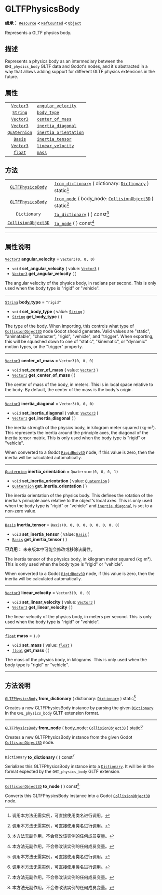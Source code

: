 <!-- ⚠ 请勿编辑本文件 ⚠ -->
<!-- 本文档使用脚本从 WeDot 引擎源码仓库生成。 -->
<!-- 生成脚本：https://github.com/WeDot-Engine/WeDot/tree/4.3/doc/tools/make_md.py； -->
<!-- 原文件：https://github.com/WeDot-Engine/WeDot/tree/4.3/modules/gltf/doc_classes/GLTFPhysicsBody.xml。 -->

<div id="_class_gltfphysicsbody"></div>

# GLTFPhysicsBody

**继承：** [`Resource`](class_resource.md) **<** [`RefCounted`](class_refcounted.md) **<** [`Object`](class_object.md)

Represents a GLTF physics body.

## 描述

Represents a physics body as an intermediary between the `OMI_physics_body` GLTF data and Godot's nodes, and it's abstracted in a way that allows adding support for different GLTF physics extensions in the future.

## 属性

|||
|:-:|:--|
| [`Vector3`](class_vector3.md)       | [`angular_velocity`](#class_gltfphysicsbody_property_angular_velocity)       | ``Vector3(0, 0, 0)``                 |
| [`String`](class_string.md)         | [`body_type`](#class_gltfphysicsbody_property_body_type)                     | ``"rigid"``                          |
| [`Vector3`](class_vector3.md)       | [`center_of_mass`](#class_gltfphysicsbody_property_center_of_mass)           | ``Vector3(0, 0, 0)``                 |
| [`Vector3`](class_vector3.md)       | [`inertia_diagonal`](#class_gltfphysicsbody_property_inertia_diagonal)       | ``Vector3(0, 0, 0)``                 |
| [`Quaternion`](class_quaternion.md) | [`inertia_orientation`](#class_gltfphysicsbody_property_inertia_orientation) | ``Quaternion(0, 0, 0, 1)``           |
| [`Basis`](class_basis.md)           | [`inertia_tensor`](#class_gltfphysicsbody_property_inertia_tensor)           | ``Basis(0, 0, 0, 0, 0, 0, 0, 0, 0)`` |
| [`Vector3`](class_vector3.md)       | [`linear_velocity`](#class_gltfphysicsbody_property_linear_velocity)         | ``Vector3(0, 0, 0)``                 |
| [`float`](class_float.md)           | [`mass`](#class_gltfphysicsbody_property_mass)                               | ``1.0``                              |

## 方法

|||
|:-:|:--|
| [`GLTFPhysicsBody`](class_gltfphysicsbody.md)     | [`from_dictionary`](#class_gltfphysicsbody_method_from_dictionary) ( dictionary: [`Dictionary`](class_dictionary.md) ) static[^static]  |
| [`GLTFPhysicsBody`](class_gltfphysicsbody.md)     | [`from_node`](#class_gltfphysicsbody_method_from_node) ( body_node: [`CollisionObject3D`](class_collisionobject3d.md) ) static[^static] |
| [`Dictionary`](class_dictionary.md)               | [`to_dictionary`](#class_gltfphysicsbody_method_to_dictionary) ( ) const[^const]                                                        |
| [`CollisionObject3D`](class_collisionobject3d.md) | [`to_node`](#class_gltfphysicsbody_method_to_node) ( ) const[^const]                                                                    |

<!-- rst-class:: classref-section-separator -->

---

## 属性说明

<div id="_class_gltfphysicsbody_property_angular_velocity"></div>

[`Vector3`](class_vector3.md) **angular_velocity** = ``Vector3(0, 0, 0)`` <div id="class_gltfphysicsbody_property_angular_velocity"></div>

- `void` **set_angular_velocity** ( value: [`Vector3`](class_vector3.md) )
- [`Vector3`](class_vector3.md) **get_angular_velocity** ( )

The angular velocity of the physics body, in radians per second. This is only used when the body type is "rigid" or "vehicle".

<!-- rst-class:: classref-item-separator -->

---

<div id="_class_gltfphysicsbody_property_body_type"></div>

[`String`](class_string.md) **body_type** = ``"rigid"`` <div id="class_gltfphysicsbody_property_body_type"></div>

- `void` **set_body_type** ( value: [`String`](class_string.md) )
- [`String`](class_string.md) **get_body_type** ( )

The type of the body. When importing, this controls what type of [`CollisionObject3D`](class_collisionobject3d.md) node Godot should generate. Valid values are "static", "animatable", "character", "rigid", "vehicle", and "trigger". When exporting, this will be squashed down to one of "static", "kinematic", or "dynamic" motion types, or the "trigger" property.

<!-- rst-class:: classref-item-separator -->

---

<div id="_class_gltfphysicsbody_property_center_of_mass"></div>

[`Vector3`](class_vector3.md) **center_of_mass** = ``Vector3(0, 0, 0)`` <div id="class_gltfphysicsbody_property_center_of_mass"></div>

- `void` **set_center_of_mass** ( value: [`Vector3`](class_vector3.md) )
- [`Vector3`](class_vector3.md) **get_center_of_mass** ( )

The center of mass of the body, in meters. This is in local space relative to the body. By default, the center of the mass is the body's origin.

<!-- rst-class:: classref-item-separator -->

---

<div id="_class_gltfphysicsbody_property_inertia_diagonal"></div>

[`Vector3`](class_vector3.md) **inertia_diagonal** = ``Vector3(0, 0, 0)`` <div id="class_gltfphysicsbody_property_inertia_diagonal"></div>

- `void` **set_inertia_diagonal** ( value: [`Vector3`](class_vector3.md) )
- [`Vector3`](class_vector3.md) **get_inertia_diagonal** ( )

The inertia strength of the physics body, in kilogram meter squared (kg⋅m²). This represents the inertia around the principle axes, the diagonal of the inertia tensor matrix. This is only used when the body type is "rigid" or "vehicle".

When converted to a Godot [`RigidBody3D`](class_rigidbody3d.md) node, if this value is zero, then the inertia will be calculated automatically.

<!-- rst-class:: classref-item-separator -->

---

<div id="_class_gltfphysicsbody_property_inertia_orientation"></div>

[`Quaternion`](class_quaternion.md) **inertia_orientation** = ``Quaternion(0, 0, 0, 1)`` <div id="class_gltfphysicsbody_property_inertia_orientation"></div>

- `void` **set_inertia_orientation** ( value: [`Quaternion`](class_quaternion.md) )
- [`Quaternion`](class_quaternion.md) **get_inertia_orientation** ( )

The inertia orientation of the physics body. This defines the rotation of the inertia's principle axes relative to the object's local axes. This is only used when the body type is "rigid" or "vehicle" and [`inertia_diagonal`](#class_gltfphysicsbody_property_inertia_diagonal) is set to a non-zero value.

<!-- rst-class:: classref-item-separator -->

---

<div id="_class_gltfphysicsbody_property_inertia_tensor"></div>

[`Basis`](class_basis.md) **inertia_tensor** = ``Basis(0, 0, 0, 0, 0, 0, 0, 0, 0)`` <div id="class_gltfphysicsbody_property_inertia_tensor"></div>

- `void` **set_inertia_tensor** ( value: [`Basis`](class_basis.md) )
- [`Basis`](class_basis.md) **get_inertia_tensor** ( )

**已弃用：** 未来版本中可能会修改或移除该属性。

The inertia tensor of the physics body, in kilogram meter squared (kg⋅m²). This is only used when the body type is "rigid" or "vehicle".

When converted to a Godot [`RigidBody3D`](class_rigidbody3d.md) node, if this value is zero, then the inertia will be calculated automatically.

<!-- rst-class:: classref-item-separator -->

---

<div id="_class_gltfphysicsbody_property_linear_velocity"></div>

[`Vector3`](class_vector3.md) **linear_velocity** = ``Vector3(0, 0, 0)`` <div id="class_gltfphysicsbody_property_linear_velocity"></div>

- `void` **set_linear_velocity** ( value: [`Vector3`](class_vector3.md) )
- [`Vector3`](class_vector3.md) **get_linear_velocity** ( )

The linear velocity of the physics body, in meters per second. This is only used when the body type is "rigid" or "vehicle".

<!-- rst-class:: classref-item-separator -->

---

<div id="_class_gltfphysicsbody_property_mass"></div>

[`float`](class_float.md) **mass** = ``1.0`` <div id="class_gltfphysicsbody_property_mass"></div>

- `void` **set_mass** ( value: [`float`](class_float.md) )
- [`float`](class_float.md) **get_mass** ( )

The mass of the physics body, in kilograms. This is only used when the body type is "rigid" or "vehicle".

<!-- rst-class:: classref-section-separator -->

---

## 方法说明

<div id="_class_gltfphysicsbody_method_from_dictionary"></div>

[`GLTFPhysicsBody`](class_gltfphysicsbody.md) **from_dictionary** ( dictionary: [`Dictionary`](class_dictionary.md) ) static[^static]<div id="class_gltfphysicsbody_method_from_dictionary"></div>

Creates a new GLTFPhysicsBody instance by parsing the given [`Dictionary`](class_dictionary.md) in the `OMI_physics_body` GLTF extension format.

<!-- rst-class:: classref-item-separator -->

---

<div id="_class_gltfphysicsbody_method_from_node"></div>

[`GLTFPhysicsBody`](class_gltfphysicsbody.md) **from_node** ( body_node: [`CollisionObject3D`](class_collisionobject3d.md) ) static[^static]<div id="class_gltfphysicsbody_method_from_node"></div>

Creates a new GLTFPhysicsBody instance from the given Godot [`CollisionObject3D`](class_collisionobject3d.md) node.

<!-- rst-class:: classref-item-separator -->

---

<div id="_class_gltfphysicsbody_method_to_dictionary"></div>

[`Dictionary`](class_dictionary.md) **to_dictionary** ( ) const[^const]<div id="class_gltfphysicsbody_method_to_dictionary"></div>

Serializes this GLTFPhysicsBody instance into a [`Dictionary`](class_dictionary.md). It will be in the format expected by the `OMI_physics_body` GLTF extension.

<!-- rst-class:: classref-item-separator -->

---

<div id="_class_gltfphysicsbody_method_to_node"></div>

[`CollisionObject3D`](class_collisionobject3d.md) **to_node** ( ) const[^const]<div id="class_gltfphysicsbody_method_to_node"></div>

Converts this GLTFPhysicsBody instance into a Godot [`CollisionObject3D`](class_collisionobject3d.md) node.

[^virtual]: 本方法通常需要用户覆盖才能生效。
[^const]: 本方法无副作用，不会修改该实例的任何成员变量。
[^vararg]: 本方法除了能接受在此处描述的参数外，还能够继续接受任意数量的参数。
[^constructor]: 本方法用于构造某个类型。
[^static]: 调用本方法无需实例，可直接使用类名进行调用。
[^operator]: 本方法描述的是使用本类型作为左操作数的有效运算符。
[^bitfield]: 这个值是由下列位标志构成位掩码的整数。
[^void]: 无返回值。
